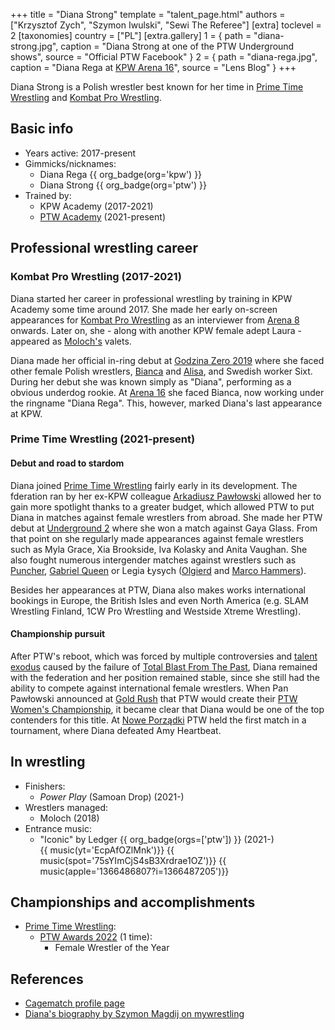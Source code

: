 +++
title = "Diana Strong"
template = "talent_page.html"
authors = ["Krzysztof Zych", "Szymon Iwulski", "Sewi The Referee"]
[extra]
toclevel = 2
[taxonomies]
country = ["PL"]
[extra.gallery]
1 = { path = "diana-strong.jpg", caption = "Diana Strong at one of the PTW Underground shows", source = "Official PTW Facebook" }
2 = { path = "diana-rega.jpg", caption = "Diana Rega at [KPW Arena 16](@/e/kpw/2020-02-01-kpw-arena-16.md)", source = "Lens Blog" }
+++

Diana Strong is a Polish wrestler best known for her time in [Prime Time Wrestling](@/o/ptw.md) and [Kombat Pro Wrestling](@/o/kpw.md).

## Basic info

* Years active: 2017-present
* Gimmicks/nicknames:
  - Diana Rega {{ org_badge(org='kpw') }}
  - Diana Strong {{ org_badge(org='ptw') }}
* Trained by:
  - KPW Academy (2017-2021)
  - [PTW Academy](@/o/ptw-academy.md) (2021-present)
 
## Professional wrestling career 

### Kombat Pro Wrestling (2017-2021)

Diana started her career in professional wrestling by training in KPW Academy some time around 2017. She made her early on-screen appearances for [Kombat Pro Wrestling](@/o/kpw.md) as an interviewer from [Arena 8](@/e/kpw/2017-11-18-kpw-arena-8.md) onwards. Later on, she - along with another KPW female adept Laura - appeared as [Moloch's](@/w/moloch.md) valets.

Diana made her official in-ring debut at [Godzina Zero 2019](@/e/kpw/2019-08-17-kpw-godzina-zero-2019.md) where she faced other female Polish wrestlers, [Bianca](@/w/bianca.md) and [Alisa](@/w/alisa.md), and Swedish worker Sixt. During her debut she was known simply as "Diana", performing as a obvious underdog rookie. At [Arena 16](@/e/kpw/2020-02-01-kpw-arena-16.md) she faced Bianca, now working under the ringname "Diana Rega". This, however, marked Diana's last appearance at KPW.

### Prime Time Wrestling (2021-present)

#### Debut and road to stardom

Diana joined [Prime Time Wrestling](@/o/ptw.md) fairly early in its development. The fderation ran by her ex-KPW colleague [Arkadiusz Pawłowski](@/w/pan-pawlowski.md) allowed her to gain more spotlight thanks to a greater budget, which allowed PTW to put Diana in matches against female wrestlers from abroad. She made her PTW debut at [Underground 2](@/e/ptw/2022-01-23-ptw-underground-2.md) where she won a match against Gaya Glass. From that point on she regularly made appearances against female wrestlers such as Myla Grace, Xia Brookside, Iva Kolasky and Anita Vaughan. She also fought numerous intergender matches against wrestlers such as [Puncher](@/w/puncher.md), [Gabriel Queen](@/w/gabriel-queen.md) or Legia Łysych ([Olgierd](@/w/olgierd.md) and [Marco Hammers](@/w/marco-hammers.md)).

Besides her appearances at PTW, Diana also makes works international bookings in Europe, the British Isles and even North America (e.g. SLAM Wrestling Finland, 1CW Pro Wrestling and Westside Xtreme Wrestling).

#### Championship pursuit

After PTW's reboot, which was forced by multiple controversies and [talent exodus](@/a/ptw-exits.md) caused by the failure of [Total Blast From The Past](@/e/ptw/2024-05-11-ptw-6.md), Diana remained with the federation and her position remained stable, since she still had the ability to compete against international female wrestlers. When Pan Pawłowski announced at [Gold Rush](@/e/ptw/2024-02-03-ptw-5-gold-rush.md) that PTW would create their [PTW Women's Championship](@/c/ptw-womens-championship.md), it became clear that Diana would be one of the top contenders for this title. At [Nowe Porządki](@/e/ptw/2025-01-11-ptw-nowe-porzadki.md) PTW held the first match in a tournament, where Diana defeated Amy Heartbeat.

## In wrestling

* Finishers:
  - _Power Play_ (Samoan Drop) (2021-)
* Wrestlers managed:
  - Moloch (2018)
* Entrance music:
  - "Iconic" by Ledger
    {{ org_badge(orgs=['ptw']) }} (2021-) <br>
    {{ music(yt='EcpAfOZlMnk')}}
    {{ music(spot='75sYImCjS4sB3Xrdrae1OZ')}}
    {{ music(apple='1366486807?i=1366487205')}}

## Championships and accomplishments

* [Prime Time Wrestling](@/o/ptw.md):
  - [PTW Awards 2022](@/a/ptw-awards-2022.md) (1 time):
    * Female Wrestler of the Year

## References

* [Cagematch profile page](https://www.cagematch.net/?id=2&nr=25783)
* [Diana's biography by Szymon Magdij on mywrestling](https://mywrestling.com.pl/diana-strong-krolowa-polskiego-wrestlingu/)
